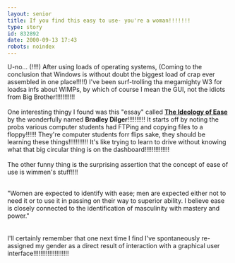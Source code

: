 ```yaml
---
layout: senior
title: If you find this easy to use- you're a woman!!!!!!!
type: story
id: 832892
date: 2000-09-13 17:43
robots: noindex
---
```

U-no... (!!!!) After using loads of operating systems, (Coming to the conclusion that Windows is without doubt the biggest load of crap ever assembled in one place!!!!!) I've been surf-trolling tha megamighty W3 for loadsa infs about WIMPs, by which of course I mean the GUI, not the idiots from Big Brother!!!!!!!!!!!<br/> <br/>One interesting thingy I found was this "essay" called <a href="http://www.press.umich.edu/jep/06-01/dilger.html"><b>The Ideology of Ease</b></a> by the wonderfully named <b>Bradley Dilger</b>!!!!!!!!!! It starts off by noting the probs various computer students had FTPing and copying files to a floppy!!!!!! They're computer students forr flips sake, they should be learning these things!!!!!!!!!!! It's like trying to learn to drive without knowing what that big circular thing is on the dashboard!!!!!!!!!!!!!!<br/> <br/>The other funny thing is the surprising assertion that the concept of ease of use is wimmen's stuff!!!!<br/> <br/><div class="quote">"Women are expected to identify with ease; men are expected either not to need it or to use it in passing on their way to superior ability. I believe ease is closely connected to the identification of masculinity with mastery and power."</div> <br/> <br/>I'll certainly remember that one next time I find I've spontaneously re-assigned my gender as a direct result of interaction with a graphical user interface!!!!!!!!!!!!!!!!!!!!